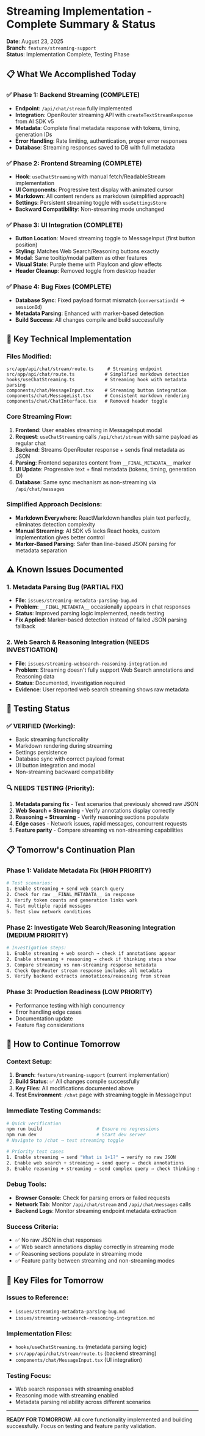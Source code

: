 # Streaming Implementation - Complete Summary & Status

**Date**: August 23, 2025  
**Branch**: `feature/streaming-support`  
**Status**: Implementation Complete, Testing Phase

## 📋 **What We Accomplished Today**

### ✅ **Phase 1: Backend Streaming (COMPLETE)**

- **Endpoint**: `/api/chat/stream` fully implemented
- **Integration**: OpenRouter streaming API with `createTextStreamResponse` from AI SDK v5
- **Metadata**: Complete final metadata response with tokens, timing, generation IDs
- **Error Handling**: Rate limiting, authentication, proper error responses
- **Database**: Streaming responses saved to DB with full metadata

### ✅ **Phase 2: Frontend Streaming (COMPLETE)**

- **Hook**: `useChatStreaming` with manual fetch/ReadableStream implementation
- **UI Components**: Progressive text display with animated cursor
- **Markdown**: All content renders as markdown (simplified approach)
- **Settings**: Persistent streaming toggle with `useSettingsStore`
- **Backward Compatibility**: Non-streaming mode unchanged

### ✅ **Phase 3: UI Integration (COMPLETE)**

- **Button Location**: Moved streaming toggle to MessageInput (first button position)
- **Styling**: Matches Web Search/Reasoning buttons exactly
- **Modal**: Same tooltip/modal pattern as other features
- **Visual State**: Purple theme with PlayIcon and glow effects
- **Header Cleanup**: Removed toggle from desktop header

### ✅ **Phase 4: Bug Fixes (COMPLETE)**

- **Database Sync**: Fixed payload format mismatch (`conversationId` → `sessionId`)
- **Metadata Parsing**: Enhanced with marker-based detection
- **Build Success**: All changes compile and build successfully

## 🔧 **Key Technical Implementation**

### **Files Modified:**

```
src/app/api/chat/stream/route.ts     # Streaming endpoint
src/app/api/chat/route.ts           # Simplified markdown detection
hooks/useChatStreaming.ts           # Streaming hook with metadata parsing
components/chat/MessageInput.tsx    # Streaming button integration
components/chat/MessageList.tsx     # Consistent markdown rendering
components/chat/ChatInterface.tsx   # Removed header toggle
```

### **Core Streaming Flow:**

1. **Frontend**: User enables streaming in MessageInput modal
2. **Request**: `useChatStreaming` calls `/api/chat/stream` with same payload as regular chat
3. **Backend**: Streams OpenRouter response + sends final metadata as JSON
4. **Parsing**: Frontend separates content from `__FINAL_METADATA__` marker
5. **UI Update**: Progressive text + final metadata (tokens, timing, generation ID)
6. **Database**: Same sync mechanism as non-streaming via `/api/chat/messages`

### **Simplified Approach Decisions:**

- **Markdown Everywhere**: ReactMarkdown handles plain text perfectly, eliminates detection complexity
- **Manual Streaming**: AI SDK v5 lacks React hooks, custom implementation gives better control
- **Marker-Based Parsing**: Safer than line-based JSON parsing for metadata separation

## ⚠️ **Known Issues Documented**

### **1. Metadata Parsing Bug (PARTIAL FIX)**

- **File**: `issues/streaming-metadata-parsing-bug.md`
- **Problem**: `__FINAL_METADATA__` occasionally appears in chat responses
- **Status**: Improved parsing logic implemented, needs testing
- **Fix Applied**: Marker-based detection instead of failed JSON parsing fallback

### **2. Web Search & Reasoning Integration (NEEDS INVESTIGATION)**

- **File**: `issues/streaming-websearch-reasoning-integration.md`
- **Problem**: Streaming doesn't fully support Web Search annotations and Reasoning data
- **Status**: Documented, investigation required
- **Evidence**: User reported web search streaming shows raw metadata

## 🧪 **Testing Status**

### **✅ VERIFIED (Working):**

- Basic streaming functionality
- Markdown rendering during streaming
- Settings persistence
- Database sync with correct payload format
- UI button integration and modal
- Non-streaming backward compatibility

### **🔍 NEEDS TESTING (Priority):**

1. **Metadata parsing fix** - Test scenarios that previously showed raw JSON
2. **Web Search + Streaming** - Verify annotations display correctly
3. **Reasoning + Streaming** - Verify reasoning sections populate
4. **Edge cases** - Network issues, rapid messages, concurrent requests
5. **Feature parity** - Compare streaming vs non-streaming capabilities

## 📋 **Tomorrow's Continuation Plan**

### **Phase 1: Validate Metadata Fix (HIGH PRIORITY)**

```bash
# Test scenarios:
1. Enable streaming + send web search query
2. Check for raw __FINAL_METADATA__ in response
3. Verify token counts and generation links work
4. Test multiple rapid messages
5. Test slow network conditions
```

### **Phase 2: Investigate Web Search/Reasoning Integration (MEDIUM PRIORITY)**

```bash
# Investigation steps:
1. Enable streaming + web search → check if annotations appear
2. Enable streaming + reasoning → check if thinking steps show
3. Compare streaming vs non-streaming response metadata
4. Check OpenRouter stream response includes all metadata
5. Verify backend extracts annotations/reasoning from stream
```

### **Phase 3: Production Readiness (LOW PRIORITY)**

- Performance testing with high concurrency
- Error handling edge cases
- Documentation update
- Feature flag considerations

## 🔄 **How to Continue Tomorrow**

### **Context Setup:**

1. **Branch**: `feature/streaming-support` (current implementation)
2. **Build Status**: ✅ All changes compile successfully
3. **Key Files**: All modifications documented above
4. **Test Environment**: `/chat` page with streaming toggle in MessageInput

### **Immediate Testing Commands:**

```bash
# Quick verification
npm run build                    # Ensure no regressions
npm run dev                      # Start dev server
# Navigate to /chat → test streaming toggle

# Priority test cases
1. Enable streaming → send "What is 1+1?" → verify no raw JSON
2. Enable web search + streaming → send query → check annotations
3. Enable reasoning + streaming → send complex query → check thinking steps
```

### **Debug Tools:**

- **Browser Console**: Check for parsing errors or failed requests
- **Network Tab**: Monitor `/api/chat/stream` and `/api/chat/messages` calls
- **Backend Logs**: Monitor streaming endpoint metadata extraction

### **Success Criteria:**

- ✅ No raw JSON in chat responses
- ✅ Web search annotations display correctly in streaming mode
- ✅ Reasoning sections populate in streaming mode
- ✅ Feature parity between streaming and non-streaming modes

## 📁 **Key Files for Tomorrow**

### **Issues to Reference:**

- `issues/streaming-metadata-parsing-bug.md`
- `issues/streaming-websearch-reasoning-integration.md`

### **Implementation Files:**

- `hooks/useChatStreaming.ts` (metadata parsing logic)
- `src/app/api/chat/stream/route.ts` (backend streaming)
- `components/chat/MessageInput.tsx` (UI integration)

### **Testing Focus:**

- Web search responses with streaming enabled
- Reasoning mode with streaming enabled
- Metadata parsing reliability across different scenarios

---

**READY FOR TOMORROW**: All core functionality implemented and building successfully. Focus on testing and feature parity validation.
